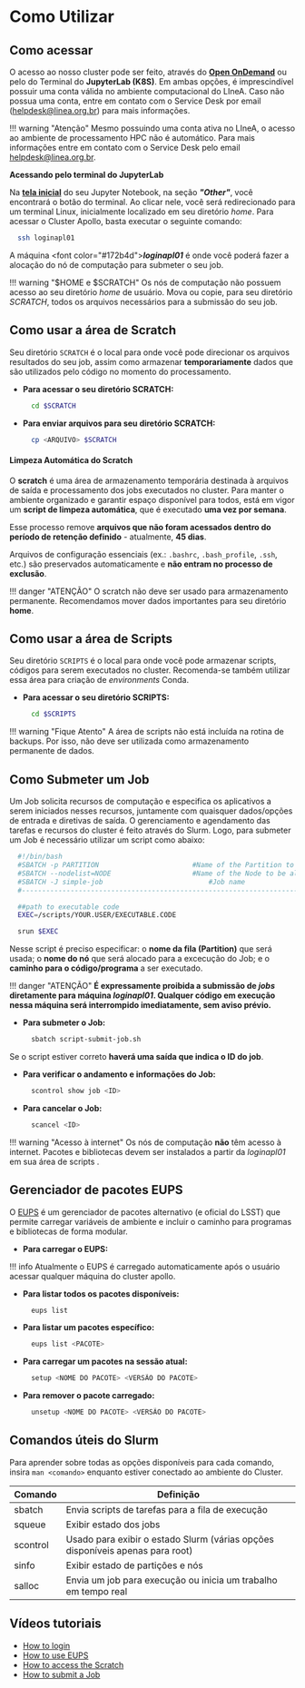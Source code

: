 # Como Utilizar 

## Como acessar
O acesso ao nosso cluster pode ser feito, através do [**Open OnDemand**](/processamento/uso/openondemand.html) ou pelo do Terminal do **JupyterLab (K8S)**. Em ambas opções, é imprescindível possuir uma conta válida no ambiente computacional do LIneA. Caso não possua uma conta, entre em contato com o Service Desk por email (helpdesk@linea.org.br) para mais informações.

!!! warning "Atenção"
    Mesmo possuindo uma conta ativa no LIneA, o acesso ao ambiente de processamento HPC não é automático. Para mais informações entre em contato com o Service Desk pelo email helpdesk@linea.org.br.

**Acessando pelo terminal do JupyterLab**

Na [**tela inicial**](../img/tela-jupyter.png) do seu Jupyter Notebook, na seção **_"Other"_**, você encontrará o botão do terminal. Ao clicar nele, você será redirecionado para um terminal Linux, inicialmente localizado em seu diretório _home_. Para acessar o Cluster Apollo, basta executar o seguinte comando:
  ```bash
    ssh loginapl01
  ```

A máquina <font color=\"#172b4d\">**_loginapl01_**</font> é onde você poderá fazer a alocação do nó de computação para submeter o seu job. 

!!! warning "$HOME e $SCRATCH"
    Os nós de computação não possuem acesso ao seu diretório _home_ de usuário. Mova ou copie, para seu diretório _SCRATCH_, todos os arquivos necessários para a submissão do seu job.

## Como usar a área de Scratch
Seu diretório `SCRATCH` é o local para onde você pode direcionar os arquivos resultados do seu job, assim como armazenar **temporariamente** dados que são utilizados pelo código no momento do processamento.

- **Para acessar o seu diretório SCRATCH:**

  ```bash
    cd $SCRATCH
  ``` 

- **Para enviar arquivos para seu diretório SCRATCH:**

  ```bash
    cp <ARQUIVO> $SCRATCH
  ``` 

#### Limpeza Automática do Scratch
O **scratch** é uma área de armazenamento temporária destinada à arquivos de saída e processamento dos jobs executados no cluster. Para manter o ambiente organizado e garantir espaço disponível para todos, está em vigor um **script de limpeza automática**, que é executado **uma vez por semana**.

Esse processo remove **arquivos que não foram acessados dentro do período de retenção definido** - atualmente, **45 dias**.

Arquivos de configuração essenciais (ex.: `.bashrc`, `.bash_profile`, `.ssh`, etc.) são preservados automaticamente e **não entram no processo de exclusão**.

!!! danger "ATENÇÃO"
	O scratch não deve ser usado para armazenamento permanente. Recomendamos mover dados importantes para seu diretório **home**.
## Como usar a área de Scripts
Seu diretório `SCRIPTS` é o local para onde você pode armazenar scripts, códigos para serem executados no cluster. Recomenda-se também utilizar essa área para criação de _environments_ Conda.

- **Para acessar o seu diretório SCRIPTS:**

  ```bash
    cd $SCRIPTS
  ``` 

!!! warning "Fique Atento"
	A área de scripts não está incluída na rotina de backups. Por isso, não deve ser utilizada como armazenamento permanente de dados.
## Como Submeter um Job
Um Job solicita recursos de computação e especifica os aplicativos a serem iniciados nesses recursos, juntamente com quaisquer dados/opções de entrada e diretivas de saída. O gerenciamento e agendamento das tarefas e recursos do cluster é feito através do Slurm. Logo, para submeter um Job é necessário utilizar um script como abaixo:

```bash
  #!/bin/bash
  #SBATCH -p PARTITION                       #Name of the Partition to use
  #SBATCH --nodelist=NODE                    #Name of the Node to be allocated
  #SBATCH -J simple-job			                 #Job name
  #----------------------------------------------------------------------------#

  ##path to executable code
  EXEC=/scripts/YOUR.USER/EXECUTABLE.CODE

  srun $EXEC
```
Nesse script é preciso especificar: o **nome da fila (Partition)** que será usada; o **nome do nó** que será alocado para a excecução do Job; e o **caminho para o código/programa** a ser executado. 

!!! danger "ATENÇÃO"
	 **É expressamente proibida a submissão de _jobs_ diretamente para máquina _loginapl01_. Qualquer código em execução nessa máquina será interrompido imediatamente, sem aviso prévio.**

- **Para submeter o Job:**

  ```bash
    sbatch script-submit-job.sh
  ```
Se o script estiver correto **haverá uma saída que indica o ID do job**.

- **Para verificar o andamento e informações do Job:**

  ```bash
    scontrol show job <ID> 
  ```

- **Para cancelar o Job:**

  ```bash
    scancel <ID> 
  ```

!!! warning "Acesso à internet"
    Os nós de computação **não** têm acesso à internet. Pacotes e bibliotecas devem ser instalados a partir da _loginapl01_ em sua área de scripts .

## Gerenciador de pacotes EUPS

O [EUPS](https://github.com/RobertLuptonTheGood/eups) é um gerenciador de pacotes alternativo (e oficial do LSST) que permite carregar variáveis de ambiente e incluir o caminho para programas e bibliotecas de forma modular.

- **Para carregar o EUPS:**

!!! info
    Atualmente o EUPS é carregado automaticamente após o usuário acessar qualquer máquina do cluster apollo.
  
  
- **Para listar todos os pacotes disponíveis:**

  ```bash
    eups list
  ```
  
- **Para listar um pacotes específico:**

  ```bash
    eups list <PACOTE>
  ```
  
- **Para carregar um pacotes na sessão atual:**

  ```bash
    setup <NOME DO PACOTE> <VERSÃO DO PACOTE>
  ```
  
- **Para remover o pacote carregado:**

  ```bash
    unsetup <NOME DO PACOTE> <VERSÃO DO PACOTE>
  ```

## Comandos úteis do Slurm  
Para aprender sobre todas as opções disponíveis para cada comando, insira `man <comando>` enquanto estiver conectado ao ambiente do Cluster.

| Comando  | Definição                                                                     |
| -------- | ----------------------------------------------------------------------------- |
| sbatch   | Envia scripts de tarefas para a fila de execução                              |
| squeue   | Exibir estado dos jobs                                                        |
| scontrol | Usado para exibir o estado Slurm (várias opções disponíveis apenas para root) |
| sinfo    | Exibir estado de partições e nós                                              |
| salloc   | Envia um job para execução ou inicia um trabalho em tempo real                |

## Vídeos tutoriais
* [How to login](https://youtu.be/3DHqWk7KGHw)
* [How to use EUPS](https://youtu.be/ifJqGEvqzdY)
* [How to access the Scratch](https://youtu.be/dnMzGYwICBw)
* [How to submit a Job](https://youtu.be/AbRCL_KsBVY)
